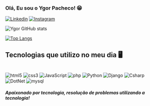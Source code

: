 ### Olá, Eu sou o Ygor Pacheco! 😁


[![Linkedin](https://img.shields.io/badge/LinkedIn-0077B5?style=for-the-badge&logo=linkedin&logoColor=white)](https://www.linkedin.com/in/ygor-pacheco-nogueira-15082020b/)
[![Instagram](https://img.shields.io/badge/Instagram-E4405F?style=for-the-badge&logo=instagram&logoColor=white)](https://www.instagram.com/ygorpnogueira/)

![Ygor GitHub stats](https://github-readme-stats.vercel.app/api?username=ygorp&show_icons=true&theme=radical)

[![Top Langs](https://github-readme-stats.vercel.app/api/top-langs/?username=ygorp)](https://github.com/anuraghazra/github-readme-stats)

## Tecnologias que utilizo no meu dia 🖥️

<div style="display: inline_block"><br/>
    <img align="center" alt="html5" src="https://img.shields.io/badge/HTML5-E34F26?style=for-the-badge&logo=html5&logoColor=white">
    <img align="center" alt="css3" src="https://img.shields.io/badge/CSS3-1572B6?style=for-the-badge&logo=css3&logoColor=white">
    <img align="center" alt="JavaScript" src="https://img.shields.io/badge/JavaScript-F7DF1E?style=for-the-badge&logo=javascript&logoColor=black">
    <img align="center" alt="php" src="https://img.shields.io/badge/PHP-20232A?style=for-the-badge&logo=php&logoColor=61DAFB">
    <img align="center" alt="Python" src="https://img.shields.io/badge/Python-20232A?style=for-the-badge&logo=python&logoColor=61DAFB">
    <img align="center" alt="Django" src="https://img.shields.io/badge/Django-20232A?style=for-the-badge&logo=django&logoColor=61DAFB">
    <img align="center" alt="Csharp" src="https://img.shields.io/badge/Csharp-20232A?style=for-the-badge&logo=csharp&logoColor=61DAFB">
    <img align="center" alt="DotNet" src="https://img.shields.io/badge/Dotnet-20232A?style=for-the-badge&logo=dotnet&logoColor=61DAFB">
    <img align="center" alt="mysql" src="https://img.shields.io/badge/MySQL-20232A?style=for-the-badge&logo=mysql&logoColor=61DAFB">
</div>

##### Apaixonado por tecnologia, resolução de problemas utilizando a tecnologia!
